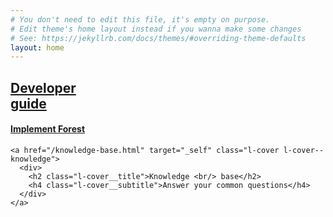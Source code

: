 ```yaml
---
# You don't need to edit this file, it's empty on purpose.
# Edit theme's home layout instead if you wanna make some changes
# See: https://jekyllrb.com/docs/themes/#overriding-theme-defaults
layout: home
---
```


<div class="l-home">
  <div class="l-covers">
    <a href="/developer-guide/rails.html" target="_self" class="l-cover l-cover--developer">
      <div>
        <h2 class="l-cover__title">Developer <br/> guide</h2>
        <h4 class="l-cover__subtitle">Implement Forest</h4>
      </div>
    </a>

    <a href="/knowledge-base.html" target="_self" class="l-cover l-cover--knowledge">
      <div>
        <h2 class="l-cover__title">Knowledge <br/> base</h2>
        <h4 class="l-cover__subtitle">Answer your common questions</h4>
      </div>
    </a>
  </div>
</div>

